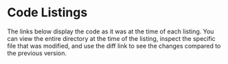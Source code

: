 # Code Listings
 
The links below display the code as it was at the time of each listing. You can view the entire directory at the time of the listing, inspect the specific file that was modified, and use the diff link to see the changes compared to the previous version.
 
<!-- LISTING LINKS START -->

<!-- LISTING LINKS END -->
 

